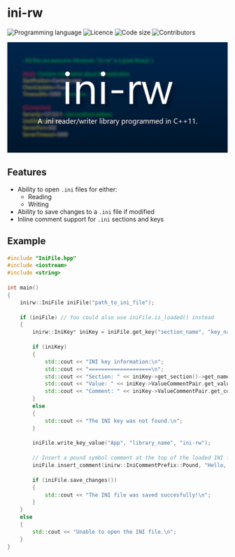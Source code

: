 # ini-rw

![Programming language](https://img.shields.io/badge/programming%20language-c%2B%2B11-blue)
![Licence](https://img.shields.io/github/license/BeardedFish/ini-rw)
![Code size](https://img.shields.io/github/languages/code-size/BeardedFish/ini-rw)
![Contributors](https://img.shields.io/github/contributors/BeardedFish/ini-rw)

![ini-rw: A .ini reader/writer library programmed in C++11.](images/Banner.png "ini-rw: A .ini reader/writer library programmed in C++11.")

## Features

* Ability to open `.ini` files for either:
    * Reading
    * Writing
* Ability to save changes to a `.ini` file if modified
* Inline comment support for `.ini` sections and keys

## Example

```cpp
#include "IniFile.hpp"
#include <iostream>
#include <string>

int main()
{
    inirw::IniFile iniFile("path_to_ini_file");

    if (iniFile) // You could also use iniFile.is_loaded() instead
    {
        inirw::IniKey* iniKey = iniFile.get_key("section_name", "key_name");

        if (iniKey)
        {
            std::cout << "INI key information:\n";
            std::cout << "====================\n";
            std::cout << "Section: " << iniKey->get_section()->get_name() << '\n';
            std::cout << "Value: " << iniKey->ValueCommentPair.get_value() << '\n';
            std::cout << "Comment: " << iniKey->ValueCommentPair.get_comment() << '\n' << '\n';
        }
        else
        {
            std::cout << "The INI key was not found.\n";
        }

        iniFile.write_key_value("App", "library_name", "ini-rw");

        // Insert a pound symbol comment at the top of the loaded INI file
        iniFile.insert_comment(inirw::IniCommentPrefix::Pound, "Hello, World!");

        if (iniFile.save_changes())
        {
            std::cout << "The INI file was saved succesfully!\n";
        }
    }
    else
    {
        std::cout << "Unable to open the INI file.\n";
    }
}
```
